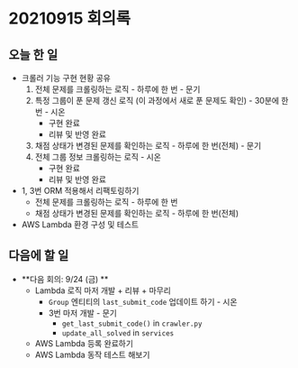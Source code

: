 # 20210915 회의록



## 오늘 한 일

- 크롤러 기능 구현 현황 공유
  1. 전체 문제를 크롤링하는 로직 - 하루에 한 번 - 문기
  2. 특정 그룹이 푼 문제 갱신 로직 (이 과정에서 새로 푼 문제도 확인) - 30분에 한 번 - 시온
     - 구현 완료
     - 리뷰 및 반영 완료
  3. 채점 상태가 변경된 문제를 확인하는 로직 - 하루에 한 번(전체) - 문기
  4. 전체 그룹 정보 크롤링하는 로직 - 시온
     - 구현 완료
     - 리뷰 및 반영 완료
- 1, 3번 ORM 적용해서 리팩토링하기
  - 전체 문제를 크롤링하는 로직 - 하루에 한 번
  - 채점 상태가 변경된 문제를 확인하는 로직 - 하루에 한 번(전체)
- AWS Lambda 환경 구성 및 테스트



## 다음에 할 일

- **다음 회의: 9/24 (금) **
  - Lambda 로직 마저 개발 + 리뷰 + 마무리
    - `Group` 엔티티의 `last_submit_code` 업데이트 하기 - 시온
    - 3번 마저 개발 - 문기 
      - `get_last_submit_code()` in `crawler.py`
      - `update_all_solved` in `services`
  - AWS Lambda 등록 완료하기
  - AWS Lambda 동작 테스트 해보기

